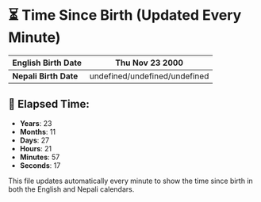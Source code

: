 # ⏳ Time Since Birth (Updated Every Minute)

| **English Birth Date** | Thu Nov 23 2000 |
|------------------------|-------------------------------------|
| **Nepali Birth Date**  | undefined/undefined/undefined                  |

## 📅 Elapsed Time:

- **Years**: 23
- **Months**: 11
- **Days**: 27
- **Hours**: 21
- **Minutes**: 57
- **Seconds**: 17

This file updates automatically every minute to show the time since birth in both the English and Nepali calendars.